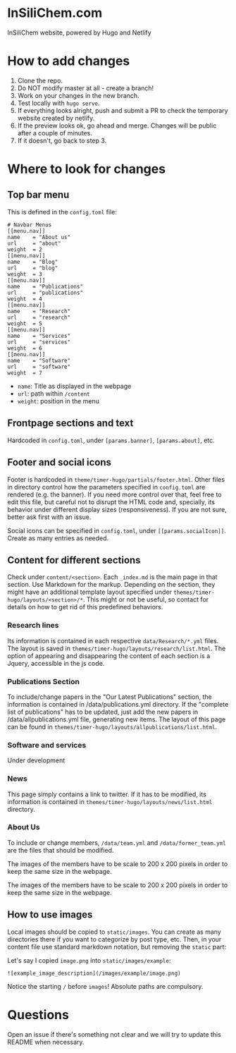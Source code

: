 # InSiliChem.com

InSiliChem website, powered by Hugo and Netlify

# How to add changes

1. Clone the repo.
2. Do NOT modify master at all - create a branch!
3. Work on your changes in the new branch.
4. Test locally with `hugo serve`.
5. If everything looks alright, push and submit a PR to check the temporary website created by netlify.
6. If the preview looks ok, go ahead and merge. Changes will be public after a couple of minutes.
7. If it doesn't, go back to step 3.

# Where to look for changes

## Top bar menu

This is defined in the `config.toml` file:

```
# Navbar Menus
[[menu.nav]]
name    = "About us"
url     = "about"
weight  = 2
[[menu.nav]]
name    = "Blog"
url     = "blog"
weight  = 3
[[menu.nav]]
name    = "Publications"
url     = "publications"
weight  = 4
[[menu.nav]]
name    = "Research"
url     = "research"
weight  = 5
[[menu.nav]]
name    = "Services"
url     = "services"
weight  = 6
[[menu.nav]]
name    = "Software"
url     = "software"
weight  = 7
```

* `name`: Title as displayed in the webpage
* `url`: path within `/content`
* `weight`: position in the menu

## Frontpage sections and text

Hardcoded in `config.toml`, under `[params.banner]`, `[params.about]`, etc.

## Footer and social icons

Footer is hardcoded in `theme/timer-hugo/partials/footer.html`. Other files in directory control how the parameters specified in `config.toml` are rendered (e.g. the banner). If you need more control over that, feel free to edit this file, but careful not to disrupt the HTML code and, specially, its behavior under different display sizes (responsiveness). If you are not sure, better ask first with an issue.

Social icons can be specified in `config.toml`, under `[[params.socialIcon]]`. Create as many entries as needed.

## Content for different sections

Check under `content/<section>`. Each `_index.md` is the main page in that section. Use Markdown for the markup. Depending on the section, they might have an additional template layout specified under `themes/timer-hugo/layouts/<section>/*`. This might or not be useful, so contact for details on how to get rid of this predefined behaviors.

### Research lines
Its information is contained in each respective `data/Research/*.yml` files. The layout is saved in `themes/timer-hugo/layouts/research/list.html`. The option of appearing and disappearing the content of each section is a Jquery, accessible in the js code.

### Publications Section
To include/change papers in the "Our Latest Publications" section, the information is contained in /data/publications.yml directory.
If the "complete list of publications" has to be updated, just add the new papers in /data/allpublications.yml file, generating new items. The layout of this page can be found in `themes/timer-hugo/layouts/allpublications/list.html`.

### Software and services
Under development

### News
This page simply contains a link to twitter. If it has to be modified, its information is contained in `themes/timer-hugo/layouts/news/list.html` directory.

### About Us
To include or change members, `/data/team.yml` and `/data/former_team.yml` are the files that should be modified.

The images of the members have to be scale to 200 x 200 pixels in order to keep the same size in the webpage.

The images of the members have to be scale to 200 x 200 pixels in order to keep the same size in the webpage.

## How to use images

Local images should be copied to `static/images`. You can create as many directories there if you want to categorize by post type, etc. Then, in your content file use standard markdown notation, but removing the `static` part:

Let's say I copied `image.png` into `static/images/example`:

```
![example_image_description](/images/example/image.png)
```

Notice the starting `/` before `images`! Absolute paths are compulsory.

# Questions

Open an issue if there's something not clear and we will try to update this README when necessary.
